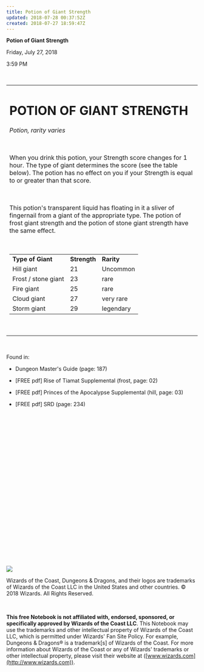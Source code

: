 ```yaml
---
title: Potion of Giant Strength
updated: 2018-07-28 00:37:52Z
created: 2018-07-27 18:59:47Z
---
```


**Potion of Giant Strength**

Friday, July 27, 2018

3:59 PM

 

<table><tbody><tr class="odd"><td><h1 id="potion-of-giant-strength"><strong>POTION OF GIANT STRENGTH</strong></h1><p><em>Potion, rarity varies</em></p><p> </p><p>When you drink this potion, your Strength score changes for 1 hour. The type of giant determines the score (see the table below). The potion has no effect on you if your Strength is equal to or greater than that score.</p><p> </p><p>This potion's transparent liquid has floating in it a sliver of fingernail from a giant of the appropriate type. The potion of frost giant strength and the potion of stone giant strength have the same effect.</p><p> </p><table><tbody><tr class="odd"><td><strong>Type of Giant</strong></td><td><strong>Strength</strong></td><td><strong>Rarity</strong></td></tr><tr class="even"><td>Hill giant</td><td>21</td><td>Uncommon</td></tr><tr class="odd"><td>Frost / stone giant</td><td>23</td><td>rare</td></tr><tr class="even"><td>Fire giant</td><td>25</td><td>rare</td></tr><tr class="odd"><td>Cloud giant</td><td>27</td><td>very rare</td></tr><tr class="even"><td>Storm giant</td><td>29</td><td>legendary</td></tr></tbody></table><p> </p></td></tr></tbody></table>

 

Found in:

-   Dungeon Master's Guide (page: 187)

-   \[FREE pdf\] Rise of Tiamat Supplemental (frost, page: 02)

-   \[FREE pdf\] Princes of the Apocalypse Supplemental (hill, page: 03)

-   \[FREE pdf\] SRD (page: 234)

 

 

 

 

 

 

 

 

 

 

 

 

 

![](tmp\media\image1.png)

Wizards of the Coast, Dungeons & Dragons, and their logos are trademarks of Wizards of the Coast LLC in the United States and other countries. © 2018 Wizards. All Rights Reserved.

 

**This free Notebook is not affiliated with, endorsed, sponsored, or specifically approved by Wizards of the Coast LLC**. This Notebook may use the trademarks and other intellectual property of Wizards of the Coast LLC, which is permitted under Wizards' Fan Site Policy. For example, Dungeons & Dragons® is a trademark\[s\] of Wizards of the Coast. For more information about Wizards of the Coast or any of Wizards' trademarks or other intellectual property, please visit their website at ([www.wizards.com](http://www.wizards.com)).
